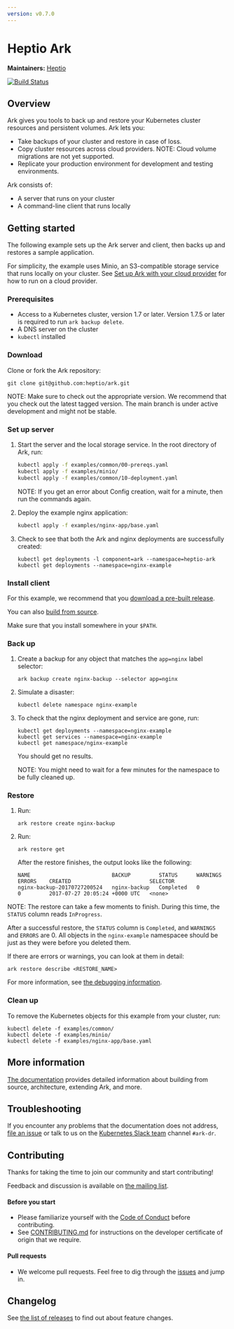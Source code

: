 ```yaml
---
version: v0.7.0
---
```

# Heptio Ark

**Maintainers:** [Heptio][0]

[![Build Status][1]][2]

## Overview

Ark gives you tools to back up and restore your Kubernetes cluster resources and persistent volumes. Ark lets you:

* Take backups of your cluster and restore in case of loss.
* Copy cluster resources across cloud providers. NOTE: Cloud volume migrations are not yet supported.
* Replicate your production environment for development and testing environments.

Ark consists of:

* A server that runs on your cluster
* A command-line client that runs locally

## Getting started

The following example sets up the Ark server and client, then backs up and restores a sample application.

For simplicity, the example uses Minio, an S3-compatible storage service that runs locally on your cluster. See [Set up Ark with your cloud provider][3] for how to run on a cloud provider. 

### Prerequisites

* Access to a Kubernetes cluster, version 1.7 or later. Version 1.7.5 or later is required to run `ark backup delete`.
* A DNS server on the cluster
* `kubectl` installed

### Download

Clone or fork the Ark repository:

```
git clone git@github.com:heptio/ark.git
```

NOTE: Make sure to check out the appropriate version. We recommend that you check out the latest tagged version. The main branch is under active development and might not be stable.

### Set up server

1. Start the server and the local storage service. In the root directory of Ark, run:

    ```bash
    kubectl apply -f examples/common/00-prereqs.yaml
    kubectl apply -f examples/minio/
    kubectl apply -f examples/common/10-deployment.yaml
    ```

    NOTE: If you get an error about Config creation, wait for a minute, then run the commands again.

1. Deploy the example nginx application:

    ```bash
    kubectl apply -f examples/nginx-app/base.yaml
    ```

1. Check to see that both the Ark and nginx deployments are successfully created:

    ```
    kubectl get deployments -l component=ark --namespace=heptio-ark
    kubectl get deployments --namespace=nginx-example
    ```

### Install client

For this example, we recommend that you [download a pre-built release][26].

You can also [build from source][7].

Make sure that you install somewhere in your `$PATH`.

### Back up

1. Create a backup for any object that matches the `app=nginx` label selector:

    ```
    ark backup create nginx-backup --selector app=nginx
    ```

1. Simulate a disaster:

    ```
    kubectl delete namespace nginx-example
    ```

1. To check that the nginx deployment and service are gone, run:

    ```
    kubectl get deployments --namespace=nginx-example
    kubectl get services --namespace=nginx-example
    kubectl get namespace/nginx-example
    ```

    You should get no results.
    
    NOTE: You might need to wait for a few minutes for the namespace to be fully cleaned up.

### Restore

1. Run:

    ```
    ark restore create nginx-backup
    ```

1. Run:

    ```
    ark restore get
    ```

    After the restore finishes, the output looks like the following:

    ```
    NAME                          BACKUP         STATUS      WARNINGS   ERRORS    CREATED                         SELECTOR
    nginx-backup-20170727200524   nginx-backup   Completed   0          0         2017-07-27 20:05:24 +0000 UTC   <none>
    ```

NOTE: The restore can take a few moments to finish. During this time, the `STATUS` column reads `InProgress`.

After a successful restore, the `STATUS` column is `Completed`, and `WARNINGS` and `ERRORS` are 0. All objects in the `nginx-example` namespacee should be just as they were before you deleted them.

If there are errors or warnings, you can look at them in detail:

```
ark restore describe <RESTORE_NAME>
```

For more information, see [the debugging information][18].

### Clean up

To remove the Kubernetes objects for this example from your cluster, run:

```
kubectl delete -f examples/common/
kubectl delete -f examples/minio/
kubectl delete -f examples/nginx-app/base.yaml
```

## More information

[The documentation][29] provides detailed information about building from source, architecture, extending Ark, and more.

## Troubleshooting

If you encounter any problems that the documentation does not address, [file an issue][4] or talk to us on the [Kubernetes Slack team][25] channel `#ark-dr`.

## Contributing

Thanks for taking the time to join our community and start contributing!

Feedback and discussion is available on [the mailing list][24].

#### Before you start

* Please familiarize yourself with the [Code of Conduct][8] before contributing.
* See [CONTRIBUTING.md][5] for instructions on the developer certificate of origin that we require.

#### Pull requests

* We welcome pull requests. Feel free to dig through the [issues][4] and jump in.

## Changelog

See [the list of releases][6] to find out about feature changes.

[0]: https://github.com/heptio
[1]: https://travis-ci.org/heptio/ark.svg?branch=main
[2]: https://travis-ci.org/heptio/ark
[3]: /cloud-common.md
[4]: https://github.com/heptio/ark/issues
[5]: https://github.com/heptio/ark/blob/main/CONTRIBUTING.md
[6]: https://github.com/heptio/ark/releases
[7]: /build-from-scratch.md
[8]: https://github.com/heptio/ark/blob/main/CODE_OF_CONDUCT.md
[9]: https://kubernetes.io/docs/setup/
[10]: https://kubernetes.io/docs/tasks/tools/install-kubectl/#install-with-homebrew-on-macos
[11]: https://kubernetes.io/docs/tasks/tools/install-kubectl/#tabset-1
[12]: https://github.com/kubernetes/kubernetes/blob/main/cluster/addons/dns/README.md
[13]: /output-file-format.md
[14]: https://github.com/kubernetes/kubernetes
[15]: https://aws.amazon.com/
[16]: https://cloud.google.com/
[17]: https://azure.microsoft.com/
[18]: /debugging-restores.md
[19]: /img/backup-process.png
[20]: https://kubernetes.io/docs/concepts/api-extension/custom-resources/#customresourcedefinitions
[21]: https://kubernetes.io/docs/concepts/api-extension/custom-resources/#custom-controllers
[22]: https://github.com/coreos/etcd
[24]: http://j.hept.io/ark-list
[25]: http://slack.kubernetes.io/
[26]: https://github.com/heptio/ark/releases
[27]: /hooks.md
[28]: /plugins.md
[29]: /docs/v0.7.0/
